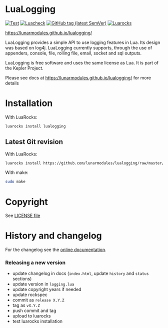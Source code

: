 LuaLogging
==========

[![Test](https://img.shields.io/github/actions/workflow/status/lunarmodules/lualogging/test.yml?label=Test&branch=master&logo=linux)](https://github.com/lunarmodules/lualogging/actions?workflow=Test)
[![Luacheck](https://img.shields.io/github/actions/workflow/status/lunarmodules/lualogging/luacheck.yml?label=Luacheck&logo=Lua&branch=master)](https://github.com/lunarmodules/lualogging/actions?workflow=Luacheck)
[![GitHub tag (latest SemVer)](https://img.shields.io/github/v/tag/lunarmodules/lualogging?logo=semver)](https://github.com/lunarmodules/lualogging/releases)
[![Luarocks](https://img.shields.io/luarocks/v/tieske/lualogging?label=Luarocks&logo=Lua)](https://luarocks.org/modules/tieske/lualogging)

https://lunarmodules.github.io/lualogging/

LuaLogging provides a simple API to use logging features in Lua.
Its design was based on log4j. LuaLogging currently supports,
through the use of appenders, console, file, rolling file, email, socket and sql outputs.

LuaLogging is free software and uses the same license as Lua. It is part of the Kepler Project.

Please see docs at https://lunarmodules.github.io/lualogging/ for more details

Installation
============

With LuaRocks:

```sh
luarocks install lualogging
```

Latest Git revision
-------------------

With LuaRocks:

```sh
luarocks install https://github.com/lunarmodules/lualogging/raw/master/lualogging-dev-1.rockspec
```

With make:

```sh
sudo make
```

Copyright
=========

See [LICENSE file](https://github.com/lunarmodules/lualogging/blob/master/COPYRIGHT)

History and changelog
=====================

For the changelog see the [online documentation](https://lunarmodules.github.io/lualogging/index.html#history).

### Releasing a new version

 - update changelog in docs (`index.html`, update `history` and `status` sections)
 - update version in `logging.lua`
 - update copyright years if needed
 - update rockspec
 - commit as `release X.Y.Z`
 - tag as `vX.Y.Z`
 - push commit and tag
 - upload to luarocks
 - test luarocks installation
